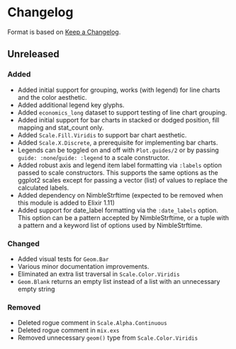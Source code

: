 # Changelog

Format is based on [Keep a Changelog](https://keepachangelog.com/en/1.0.0/).

## Unreleased

### Added

- Added initial support for grouping, works (with legend) for line charts and the color aesthetic.
- Added additional legend key glyphs.
- Added `economics_long` dataset to support testing of line chart grouping.
- Added initial support for bar charts in stacked or dodged position, fill mapping and stat_count only.
- Added `Scale.Fill.Viridis` to support bar chart aesthetic.
- Added `Scale.X.Discrete`, a prerequisite for implementing bar charts.
- Legends can be toggled on and off with `Plot.guides/2` or by passing `guide: :none`/`guide: :legend`
to a scale constructor.
- Added robust axis and legend item label formatting via `:labels` option passed to scale constructors. This
supports the same options as the ggplot2 scales except for passing a vector (list) of values
to replace the calculated labels.
- Added dependency on NimbleStrftime (expected to be removed when this module is added to Elixir 1.11)
- Added support for date_label formatting via the `:date_labels` option. This option can be a pattern
accepted by NimbleStrftime, or a tuple with a pattern and a keyword list of options used by NimbleStrftime. 

### Changed

- Added visual tests for `Geom.Bar`
- Various minor documentation improvements.
- Eliminated an extra list traversal in `Scale.Color.Viridis`
- `Geom.Blank` returns an empty list instead of a list with an unnecessary empty string

### Removed 

- Deleted rogue comment in `Scale.Alpha.Continuous`
- Deleted rogue comment in `mix.exs`
- Removed unnecessary `geom()` type from `Scale.Color.Viridis`
